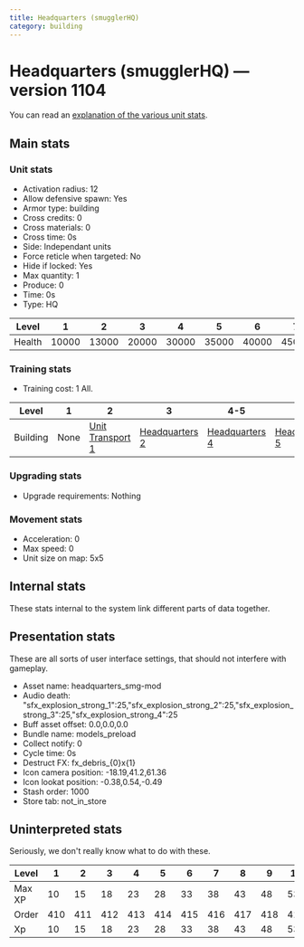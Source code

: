 ```yaml
---
title: Headquarters (smugglerHQ)
category: building
---
```


# Headquarters (smugglerHQ) — version 1104

You can read an [explanation  of the various unit stats](unitexplained.md).

## Main stats

### Unit stats

  * Activation radius: 12
  * Allow defensive spawn: Yes
  * Armor type: building
  * Cross credits: 0
  * Cross materials: 0
  * Cross time: 0s
  * Side: Independant units
  * Force reticle when targeted: No
  * Hide if locked: Yes
  * Max quantity: 1
  * Produce: 0
  * Time: 0s
  * Type: HQ

|Level |1    |2    |3    |4    |5    |6    |7    |8    |9    |10   |
|------|-----|-----|-----|-----|-----|-----|-----|-----|-----|-----|
|Health|10000|13000|20000|30000|35000|40000|45000|50000|55000|60000|


### Training stats

  * Training cost: 1 All.

|Level   |1   |2                                        |3                                |4-5                              |6                                |7                                |8                                |9                                |10                               |
|--------|----|-----------------------------------------|---------------------------------|---------------------------------|---------------------------------|---------------------------------|---------------------------------|---------------------------------|---------------------------------|
|Building|None|[Unit Transport 1](smugglerStarport.html)|[Headquarters 2](smugglerHQ.html)|[Headquarters 4](smugglerHQ.html)|[Headquarters 5](smugglerHQ.html)|[Headquarters 6](smugglerHQ.html)|[Headquarters 7](smugglerHQ.html)|[Headquarters 8](smugglerHQ.html)|[Headquarters 9](smugglerHQ.html)|


### Upgrading stats

  * Upgrade requirements: Nothing

### Movement stats

  * Acceleration: 0
  * Max speed: 0
  * Unit size on map: 5x5

## Internal stats

These stats internal to the system link different parts of data together.


## Presentation stats

These are all sorts of user interface settings, that should not interfere with gameplay.

  * Asset name: headquarters_smg-mod
  * Audio death: "sfx_explosion_strong_1":25,"sfx_explosion_strong_2":25,"sfx_explosion_strong_3":25,"sfx_explosion_strong_4":25
  * Buff asset offset: 0.0,0.0,0.0
  * Bundle name: models_preload
  * Collect notify: 0
  * Cycle time: 0s
  * Destruct FX: fx_debris_{0}x{1}
  * Icon camera position: -18.19,41.2,61.36
  * Icon lookat position: -0.38,0.54,-0.49
  * Stash order: 1000
  * Store tab: not_in_store

## Uninterpreted stats

Seriously, we don't really know what to do with these.

|Level |1  |2  |3  |4  |5  |6  |7  |8  |9  |10 |
|------|---|---|---|---|---|---|---|---|---|---|
|Max XP|10 |15 |18 |23 |28 |33 |38 |43 |48 |53 |
|Order |410|411|412|413|414|415|416|417|418|419|
|Xp    |10 |15 |18 |23 |28 |33 |38 |43 |48 |53 |


